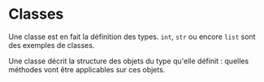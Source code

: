 Classes
=======

Une classe est en fait la définition des types. `int`, `str` ou encore `list` sont des exemples de classes.

Une classe décrit la structure des objets du type qu'elle définit : quelles méthodes vont être applicables sur ces objets.
